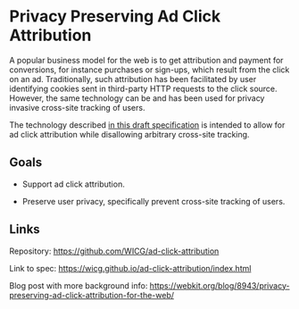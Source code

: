 # Privacy Preserving Ad Click Attribution

A popular business model for the web is to get attribution and payment for conversions, for instance purchases or sign-ups, which result from the click on an ad. Traditionally, such attribution has been facilitated by user identifying cookies sent in third-party HTTP requests to the click source. However, the same technology can be and has been used for privacy invasive cross-site tracking of users.

The technology described [in this draft specification](https://wicg.github.io/ad-click-attribution/index.html) is intended to allow for ad click attribution while disallowing arbitrary cross-site tracking.

## Goals

* Support ad click attribution.

* Preserve user privacy, specifically prevent cross-site tracking of users.

## Links

Repository: https://github.com/WICG/ad-click-attribution

Link to spec: https://wicg.github.io/ad-click-attribution/index.html

Blog post with more background info: https://webkit.org/blog/8943/privacy-preserving-ad-click-attribution-for-the-web/
